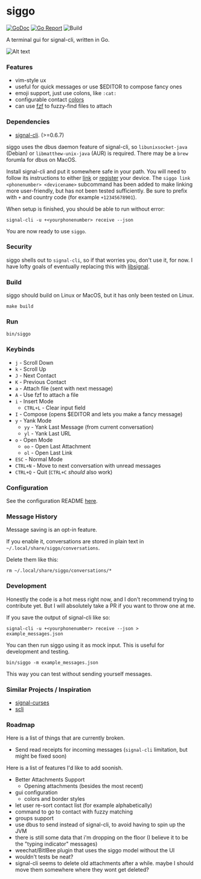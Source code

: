# siggo
[![GoDoc](https://godoc.org/github.com/derricw/siggo?status.svg)](https://godoc.org/github.com/derricw/siggo)
[![Go Report](https://goreportcard.com/badge/github.com/derricw/siggo)](https://goreportcard.com/badge/github.com/derricw/siggo)
![Build](https://github.com/derricw/siggo/workflows/Test/badge.svg)

A terminal gui for signal-cli, written in Go.

![Alt text](media/screenshot.jpg?raw=true "Screenshot")

### Features

* vim-style ux
* useful for quick messages or use $EDITOR to compose fancy ones
* emoji support, just use colons, like `:cat:`
* configurable contact [colors](config/README.md#configure-contact-colors)
* can use [fzf](https://github.com/junegunn/fzf) to fuzzy-find files to attach

### Dependencies

* [signal-cli](https://github.com/AsamK/signal-cli). (>=0.6.7)

siggo uses the dbus daemon feature of signal-cli, so `libunixsocket-java` (Debian) or `libmatthew-unix-java` (AUR) is required. There may be a `brew` forumla for dbus on MacOS.

Install signal-cli and put it somewhere safe in your path. You will need to follow its instructions to either [link](https://github.com/AsamK/signal-cli/wiki/Linking-other-devices-(Provisioning)) or [register](https://github.com/AsamK/signal-cli#usage) your device. The `siggo link <phonenumber> <devicename>` subcommand has been added to make linking more user-friendly, but has not been tested sufficiently. Be sure to prefix with `+` and country code (for example `+12345678901`).

When setup is finished, you should be able to run without error:

```
signal-cli -u +<yourphonenumber> receive --json
```
You are now ready to use `siggo`.

### Security

siggo shells out to `signal-cli`, so if that worries you, don't use it, for now. I have lofty goals of eventually replacing this with [libsignal](https://github.com/signalapp/libsignal-protocol-c).

### Build

siggo should build on Linux or MacOS, but it has only been tested on Linux.

```
make build
```

### Run

```
bin/siggo
```

### Keybinds

* `j` - Scroll Down
* `k` - Scroll Up
* `J` - Next Contact
* `K` - Previous Contact
* `a` - Attach file (sent with next message)
* `A` - Use fzf to attach a file
* `i` - Insert Mode
  * `CTRL+L` - Clear input field
* `I` - Compose (opens $EDITOR and lets you make a fancy message)
* `y` - Yank Mode
  * `yy` - Yank Last Message (from current conversation)
  * `yl` - Yank Last URL
* `o` - Open Mode
  * `oo` - Open Last Attachment
  * `ol` - Open Last Link
* `ESC` - Normal Mode
* `CTRL+N` - Move to next conversation with unread messages
* `CTRL+Q` - Quit (`CTRL+C` _should_ also work)

### Configuration

See the configuration README [here](config/README.md).

### Message History

Message saving is an opt-in feature.

If you enable it, conversations are stored in plain text in `~/.local/share/siggo/conversations`.

Delete them like this:

```
rm ~/.local/share/siggo/conversations/*
```

### Development

Honestly the code is a hot mess right now, and I don't recommend trying to contribute yet. But I will absolutely take a PR if you want to throw one at me.

If you save the output of signal-cli like so:

```
signal-cli -u +<yourphonenumber> receive --json > example_messages.json
```
You can then run siggo using it as mock input. This is useful for development and testing.
```
bin/siggo -m example_messages.json
```
This way you can test without sending yourself messages.

### Similar Projects / Inspiration

* [signal-curses](https://github.com/jwoglom/signal-curses)
* [scli](https://github.com/isamert/scli)

### Roadmap

Here is a list of things that are currently broken.
* Send read receipts for incoming messages (`signal-cli` limitation, but might be fixed soon)

Here is a list of features I'd like to add soonish.
* Better Attachments Support
  * Opening attachments (besides the most recent)
* gui configuration
  * colors and border styles
* let user re-sort contact list (for example alphabetically)
* command to go to contact with fuzzy matching
* groups support
* use dbus to send instead of signal-cli, to avoid having to spin up the JVM
* there is still some data that i'm dropping on the floor (I believe it to be the "typing indicator" messages)
* weechat/BitlBee plugin that uses the siggo model without the UI
* wouldn't tests be neat?
* signal-cli seems to delete old attachments after a while. maybe I should move them somewhere where they wont get deleted?
